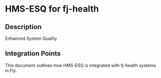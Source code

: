 # HMS-ESQ for fj-health

## Description

Enhanced System Quality

## Integration Points

This document outlines how HMS-ESQ is integrated with fj-health systems in Fiji.
